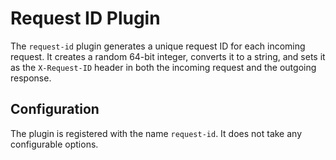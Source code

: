 # Request ID Plugin

The `request-id` plugin generates a unique request ID for each incoming request. It creates a random 64-bit integer, converts it to a string, and sets it as the `X-Request-ID` header in both the incoming request and the outgoing response.

## Configuration

The plugin is registered with the name `request-id`. It does not take any configurable options.
